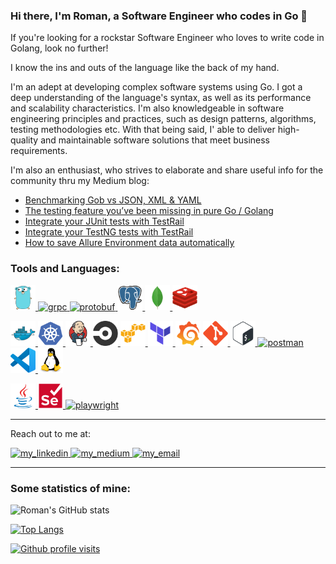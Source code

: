 ### Hi there, I'm Roman, a Software Engineer who codes in Go 👋

If you're looking for a rockstar Software Engineer who loves to write code in Golang, look no further! 

I know the ins and outs of the language like the back of my hand. 

I'm an adept at developing complex software systems using Go. I got a deep understanding of the language's syntax, as well as its performance and scalability characteristics. I'm also knowledgeable in software engineering principles and practices, such as design patterns, algorithms, testing methodologies etc. With that being said, I' able to deliver high-quality and maintainable software solutions that meet business requirements.

I'm also an enthusiast, who strives to elaborate and share useful info for the community thru my Medium blog:
- [Benchmarking Gob vs JSON, XML & YAML](https://rsheremeta.medium.com/benchmarking-gob-vs-json-xml-yaml-48b090b097e8)
- [The testing feature you’ve been missing in pure Go / Golang](https://rsheremeta.medium.com/the-testing-feature-youve-been-missing-in-pure-go-golang-a6d0ce138251)
- [Integrate your JUnit tests with TestRail](https://rsheremeta.medium.com/integrate-your-junit-tests-with-testrail-bac4bfe31111)
- [Integrate your TestNG tests with TestRail](https://rsheremeta.medium.com/integrate-your-testng-tests-with-testrail-b7c72726a13c)
- [How to save Allure Environment data automatically](https://rsheremeta.medium.com/how-to-save-allure-environment-data-of-the-test-run-automatically-fd246d2464c4)


### Tools and Languages:

<a href="https://go.dev/" target="_blank"> <img src="https://raw.githubusercontent.com/devicons/devicon/1119b9f84c0290e0f0b38982099a2bd027a48bf1/icons/go/go-original.svg" alt="golang" title="golang" width="40" height="40"/> </a> 
<a href="https://grpc.io/" target="_blank"> <img src="https://cncf-branding.netlify.app/img/projects/grpc/horizontal/color/grpc-horizontal-color.png" alt="grpc" title="grpc" width="40" height="40"/> </a> 
<a href="https://protobuf.dev/" target="_blank"> <img src="https://www.pikpng.com/pngl/m/501-5019544_protocol-buffers-google-developers-logo-svg-clipart.png" alt="protobuf" title="protobuf" width="40" height="40"/> </a> 
<a href="https://www.postgresql.org/" target="_blank"> <img src="https://raw.githubusercontent.com/devicons/devicon/1119b9f84c0290e0f0b38982099a2bd027a48bf1/icons/postgresql/postgresql-original.svg" alt="postgres" title="postgres" width="40" height="40"/> </a> 
<a href="https://www.mongodb.com/" target="_blank"> <img src="https://raw.githubusercontent.com/devicons/devicon/1119b9f84c0290e0f0b38982099a2bd027a48bf1/icons/mongodb/mongodb-original.svg" alt="mongo" title="mongo" width="40" height="40"/> </a>
<a href="https://redis.io/" target="_blank"> <img src="https://raw.githubusercontent.com/devicons/devicon/1119b9f84c0290e0f0b38982099a2bd027a48bf1/icons/redis/redis-original.svg" alt="" title="redis" width="40" height="40"/> </a>

<a href="https://www.docker.com/" target="_blank"> <img src="https://raw.githubusercontent.com/devicons/devicon/1119b9f84c0290e0f0b38982099a2bd027a48bf1/icons/docker/docker-original.svg" alt="docker" title="docker" width="40" height="40"/> </a> 
<a href="https://kubernetes.io/" target="_blank"> <img src="https://raw.githubusercontent.com/devicons/devicon/1119b9f84c0290e0f0b38982099a2bd027a48bf1/icons/kubernetes/kubernetes-plain.svg" alt="k8s" title="k8s" width="40" height="40"/> </a> 
<a href="https://www.jenkins.io/" target="_blank"> <img src="https://raw.githubusercontent.com/devicons/devicon/1119b9f84c0290e0f0b38982099a2bd027a48bf1/icons/jenkins/jenkins-original.svg" alt="jenkins" title="jenkins" width="40" height="40"/> </a> 
<a href="https://circleci.com/" target="_blank"> <img src="https://raw.githubusercontent.com/devicons/devicon/1119b9f84c0290e0f0b38982099a2bd027a48bf1/icons/circleci/circleci-plain.svg" alt="circleci" title="circleci" width="40" height="40"/> </a> 
<a href="https://aws.amazon.com/" target="_blank"> <img src="https://raw.githubusercontent.com/devicons/devicon/1119b9f84c0290e0f0b38982099a2bd027a48bf1/icons/amazonwebservices/amazonwebservices-original.svg" alt="aws" title="aws" width="40" height="40"/> </a> 
<a href="https://www.terraform.io/" target="_blank"> <img src="https://raw.githubusercontent.com/devicons/devicon/1119b9f84c0290e0f0b38982099a2bd027a48bf1/icons/terraform/terraform-original.svg" alt="terraform" title="terraform" width="40" height="40"/> </a>
<a href="https://grafana.com/" target="_blank"> <img src="https://raw.githubusercontent.com/devicons/devicon/1119b9f84c0290e0f0b38982099a2bd027a48bf1/icons/grafana/grafana-original.svg" alt="grafana" title="grafana" width="40" height="40"/> </a> 
<a href="https://git-scm.com/" target="_blank"> <img src="https://raw.githubusercontent.com/devicons/devicon/1119b9f84c0290e0f0b38982099a2bd027a48bf1/icons/git/git-original.svg" alt="git" title="git" width="40" height="40"/> </a> 
<a href="https://www.gnu.org/software/bash/" target="_blank"> <img src="https://raw.githubusercontent.com/devicons/devicon/1119b9f84c0290e0f0b38982099a2bd027a48bf1/icons/bash/bash-original.svg" alt="bash" title="bash" width="40" height="40"/> </a>
<a href="https://www.postman.com/" target="_blank"> <img src="https://www.svgrepo.com/show/354202/postman-icon.svg" alt="postman" title="postman" width="40" height="40"/> </a> 
<a href="https://code.visualstudio.com/" target="_blank"> <img src="https://raw.githubusercontent.com/devicons/devicon/1119b9f84c0290e0f0b38982099a2bd027a48bf1/icons/vscode/vscode-original.svg" alt="vscode" title="vscode" width="40" height="40"/> </a> 
<a href="https://www.linux.org/" target="_blank"> <img src="https://raw.githubusercontent.com/devicons/devicon/1119b9f84c0290e0f0b38982099a2bd027a48bf1/icons/linux/linux-original.svg" alt="linux" title="linux" width="40" height="40"/> </a> 

<a href="https://www.java.com/en/" target="_blank"> <img src="https://raw.githubusercontent.com/devicons/devicon/1119b9f84c0290e0f0b38982099a2bd027a48bf1/icons/java/java-original.svg" alt="java" title="java" width="40" height="40"/> </a> 
<a href="https://www.selenium.dev/" target="_blank"> <img src="https://raw.githubusercontent.com/devicons/devicon/1119b9f84c0290e0f0b38982099a2bd027a48bf1/icons/selenium/selenium-original.svg" alt="selenium" title="selenium" width="40" height="40"/> </a> 
<a href="https://playwright.dev/" target="_blank"> <img src="https://seeklogo.com/images/P/playwright-logo-22FA8B9E63-seeklogo.com.png" alt="playwright" title="playwright" width="40" height="40"/> </a> 

---
Reach out to me at:

<a href="https://www.linkedin.com/in/roman-sheremeta/" target="_blank"> <img src="https://upload.wikimedia.org/wikipedia/commons/thumb/8/81/LinkedIn_icon.svg/2048px-LinkedIn_icon.svg.png" alt="my_linkedin" title="my_linkedin" width="40" height="40"/> </a> 
<a href="https://rsheremeta.medium.com/" target="_blank"> <img src="https://seekvectorlogo.com/wp-content/uploads/2021/12/medium-vector-logo-2021.png" alt="my_medium" title="my_medium" width="40" height="40"/> </a> 
<a href="mailto:romikdessar@gmail.com" target="_blank"> <img src="https://upload.wikimedia.org/wikipedia/commons/thumb/7/7e/Gmail_icon_%282020%29.svg/2560px-Gmail_icon_%282020%29.svg.png" alt="my_email" title="my_email" width="40" height="40"/> </a>


---
### Some statistics of mine:

![Roman's GitHub stats](https://github-readme-stats.vercel.app/api?username=RSheremeta&show_icons=true&theme=transparent)

[![Top Langs](https://github-readme-stats.vercel.app/api/top-langs/?username=RSheremeta&layout=compact&theme=transparent)](https://github.com/anuraghazra/github-readme-stats)


[![Github profile visits](https://hits.seeyoufarm.com/api/count/incr/badge.svg?url=https%3A%2F%2Fgithub.com%2FRSheremeta&count_bg=%2379C83D&title_bg=%23555555&icon=&icon_color=%23E7E7E7&title=Github_profile_hits&edge_flat=false)](https://hits.seeyoufarm.com)

